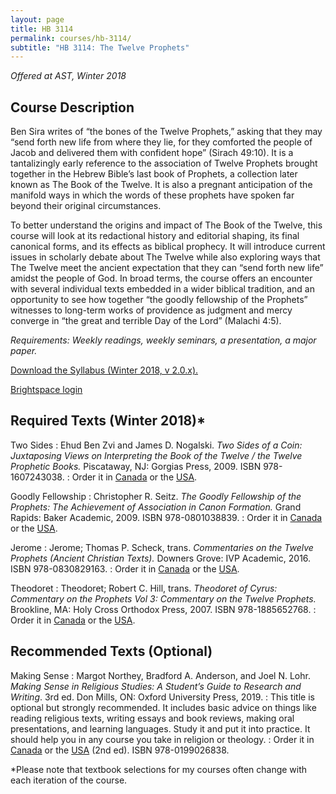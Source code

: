 ```yaml
---
layout: page
title: HB 3114
permalink: courses/hb-3114/
subtitle: "HB 3114: The Twelve Prophets"
---
```


*Offered at AST, Winter 2018*

## Course Description

Ben Sira writes of “the bones of the Twelve Prophets,” asking that they
may “send forth new life from where they lie, for they comforted the
people of Jacob and delivered them with confident hope” (Sirach 49:10).
It is a tantalizingly early reference to the association of Twelve
Prophets brought together in the Hebrew Bible’s last book of Prophets, a
collection later known as The Book of the Twelve. It is also a pregnant
anticipation of the manifold ways in which the words of these prophets
have spoken far beyond their original circumstances.

To better understand the origins and impact of The Book of the Twelve,
this course will look at its redactional history and editorial shaping,
its final canonical forms, and its effects as biblical prophecy. It will
introduce current issues in scholarly debate about The Twelve while also
exploring ways that The Twelve meet the ancient expectation that they
can “send forth new life” amidst the people of God. In broad terms, the
course offers an encounter with several individual texts embedded in a
wider biblical tradition, and an opportunity to see how together “the
goodly fellowship of the Prophets” witnesses to long-term works of
providence as judgment and mercy converge in “the great and terrible Day
of the Lord” (Malachi 4:5).

*Requirements: Weekly readings, weekly seminars, a presentation, a major paper.*

[Download the Syllabus (Winter 2018, v 2.0.x).](https://github.com/danieldriver/Syllabi/raw/master/HB/HB%203114-The%20XII-Driver%202018.pdf)

[Brightspace login](https://smu.brightspace.com/d2l/login)

## Required Texts (Winter 2018)*

Two Sides
: Ehud Ben Zvi and James D. Nogalski. *Two Sides of a Coin: Juxtaposing Views on Interpreting the Book of the Twelve / the Twelve Prophetic Books.* Piscataway, NJ: Gorgias Press, 2009. ISBN 978-1607243038.
: Order it in [Canada](http://amzn.to/2zyDIeK) or the [USA](http://amzn.to/2yMcg0i).

Goodly Fellowship
: Christopher R. Seitz. *The Goodly Fellowship of the Prophets: The Achievement of Association in Canon Formation.* Grand Rapids: Baker Academic, 2009. ISBN 978-0801038839.
: Order it in [Canada](http://amzn.to/2h1TGaJ) or the [USA](http://amzn.to/2h1TPuN).

Jerome
: Jerome; Thomas P. Scheck, trans. *Commentaries on the Twelve Prophets (Ancient Christian Texts).* Downers Grove: IVP Academic, 2016. ISBN 978-0830829163.
: Order it in [Canada](http://amzn.to/2yJiygw) or the [USA](http://amzn.to/2h24vJV).

Theodoret
: Theodoret; Robert C. Hill, trans. *Theodoret of Cyrus: Commentary on the Prophets Vol 3: Commentary on the Twelve Prophets.* Brookline, MA: Holy Cross Orthodox Press, 2007. ISBN 978-1885652768.
: Order it in [Canada](http://amzn.to/2h30m8l) or the [USA](http://amzn.to/2zwDsgk).

## Recommended Texts (Optional)

Making Sense
: Margot Northey, Bradford A. Anderson, and Joel N. Lohr. *Making Sense in Religious Studies: A Student’s Guide to Research and Writing*. 3rd ed. Don Mills, ON: Oxford University Press, 2019.
: This title is optional but strongly recommended. It includes basic advice on things like reading religious texts, writing essays and book reviews, making oral presentations, and learning languages. Study it and put it into practice. It should help you in any course you take in religion or theology.
: Order it in [Canada](https://amzn.to/2LKTIEf) or the [USA](https://amzn.to/2K5kjXJ) (2nd ed). ISBN 978-0199026838.

<!--
tk
: tk
: Order it in [Canada]() or the [USA]().
-->

*Please note that textbook selections for my courses often change with each iteration of the course.
